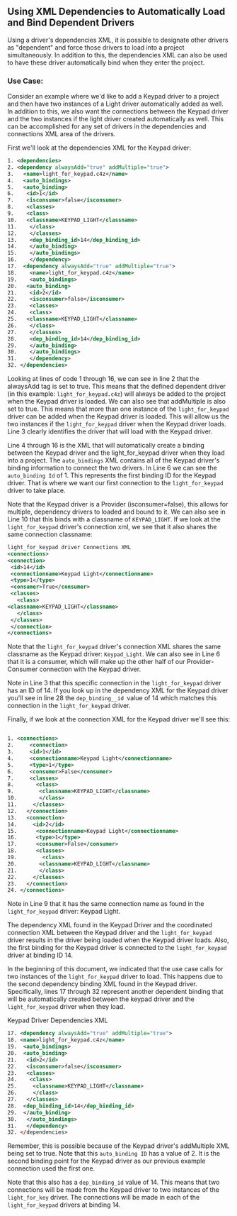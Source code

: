## Using XML Dependencies to Automatically Load and Bind Dependent Drivers

Using a driver's dependencies XML, it is possible to designate other drivers as "dependent" and force those drivers to load into a project simultaneously. In addition to this, the dependencies XML can also be used to have these driver automatically bind when they enter the project.

### Use Case:

Consider an example where we'd like to add a Keypad driver to a project and then have two instances of a Light driver automatically added as well. In addition to this, we also want the connections between the Keypad driver and the two instances if the light driver created automatically as well. This can be accomplished for any set of drivers in the dependencies and connections XML area of the drivers.

First we'll look at the dependencies XML for the Keypad driver:


```xml
1. <dependencies>
2. <dependency alwaysAdd="true" addMultiple="true">
3.   <name>light_for_keypad.c4z</name>
4.   <auto_bindings>
5.   <auto_binding>
6.    <id>1</id>
7.    <isconsumer>false</isconsumer>
8.    <classes>
9.    <class>
10.   <classname>KEYPAD_LIGHT</classname>
11.    </class>
12.    </classes>
13.    <dep_binding_id>14</dep_binding_id>
14.    </auto_binding>
15.    </auto_bindings>
16.    </dependency>
17.  <dependency alwaysAdd="true" addMultiple="true">
18.    <name>light_for_keypad.c4z</name>
19.    <auto_bindings>
20.   <auto_binding>
21.    <id>2</id>
22.    <isconsumer>false</isconsumer>
23.    <classes>
24.    <class>
25.   <classname>KEYPAD_LIGHT</classname>
26.    </class>
27.    </classes>
28.    <dep_binding_id>14</dep_binding_id>
29.    </auto_binding>
30.    </auto_bindings>
31.    </dependency>
32. </dependencies>
```


Looking at lines of code 1 through 16, we can see in line 2 that the alwaysAdd tag is set to true. This means that the defined dependent driver (in this example: `light_for_keypad.c4z`) will always be added to the project when the Keypad driver is loaded. We can also see that addMultiple is also set to true. This means that more than one instance of the `light_for_keypad` driver can be added when the Keypad driver is loaded. This will allow us the two instances if the `light_for_keypad` driver when the Keypad driver loads. Line 3 clearly identifies the driver that will load with the Keypad driver.

Line 4 through 16 is the XML that will automatically create a binding between the Keypad driver and the light\_for\_keypad driver when they load into a project. The `auto_bindings` XML contains all of the Keypad driver's binding information to connect the two drivers. In Line 6 we can see the `auto_binding Id` of 1. This represents the first binding ID for the Keypad driver. That is where we want our first connection to the `light_for_keypad` driver to take place. 

Note that the Keypad driver is a Provider (isconsumer=false), this allows for multiple, dependency drivers to loaded and bound to it. We can also see in Line 10 that this binds with a classname of `KEYPAD_LIGHT`.  If we look at the `light_for_keypad` driver's connection xml, we  see that it also shares the same connection classname:

```xml
light_for_keypad driver Connections XML
<connections>
<connection>
 <id>14</id>
 <connectionname>Keypad Light</connectionname>
 <type>1</type>
 <consumer>True</consumer>
 <classes>
   <class>
<classname>KEYPAD_LIGHT</classname>
   </class>
 </classes>
 </connection>
</connections>
```

Note that the `light_for_keypad` driver's connection XML shares the same classname as the Keypad driver:  `Keypad_Light`. We can also see in Line 6 that it is a consumer, which will make up the other half of our Provider-Consumer connection with the Keypad driver. 

Note in Line 3 that this specific connection in the `light_for_keypad` driver has an ID of 14. If you look up in the dependency XML for the Keypad driver you'll see in line 28 the `dep_binding__id `value of 14 which matches this connection in the `light_for_keypad` driver. 

Finally, if we look at the connection XML for the Keypad driver we'll see this:


```xml

1. <connections>
2.     <connection>
3.     <id>1</id>
4.     <connectionname>Keypad Light</connectionname>
5.     <type>1</type>
6.     <consumer>False</consumer>
7.     <classes>
8.       <class>
9.        <classname>KEYPAD_LIGHT</classname>
10.       </class>
11.     </classes>
12.   </connection>
13.   <connection>
14.     <id>2</id>
15.      <connectionname>Keypad Light</connectionname>
16.      <type>1</type>
17.      <consumer>False</consumer>
18.      <classes>
19.        <class>
20.       <classname>KEYPAD_LIGHT</classname>
21.       </class>
22.     </classes>
23.   </connection>
24. </connections>
```
 

Note in Line 9 that it has the same connection name as found in the `light_for_keypad` driver: Keypad Light.

The dependency XML found in the Keypad Driver and the coordinated connection XML between the Keypad driver and the `light_for_keypad` driver results in the driver being loaded when the Keypad driver loads. Also, the first binding for the Keypad driver is connected to the `light_for_keypad` driver at binding ID 14.

In the beginning of this document, we indicated that the use case calls for two instances of the `light_for_keypad` driver to load. This happens due to the second dependency binding XML found in the Keypad driver. Specifically, lines 17 through 32 represent another dependent binding that will be automatically created between the keypad driver and the `light_for_keypad` driver when they load.  

Keypad Driver Dependencies XML

```xml
17. <dependency alwaysAdd="true" addMultiple="true">
18. <name>light_for_keypad.c4z</name>
19.  <auto_bindings>
20.  <auto_binding>
21.   <id>2</id>
22.   <isconsumer>false</isconsumer>
23.   <classes>
24.    <class>
25.     <classname>KEYPAD_LIGHT</classname>
26.     </class>
27.   </classes>
28.  <dep_binding_id>14</dep_binding_id>
29.  </auto_binding>
30.   </auto_bindings>
31.   </dependency>
32. </dependencies>
```

Remember, this is possible because of the Keypad driver's addMultiple XML being set to true. Note that this `auto_binding ID` has a value of 2. It is the second binding point for the Keypad driver as our previous example connection used the first one. 

Note that this also has a `dep_binding_id` value of 14. This means that two connections will be made from the Keypad driver to two instances of the `light_for_key` driver. The connections will be made in each of the `light_for_keypad` drivers at binding 14. 